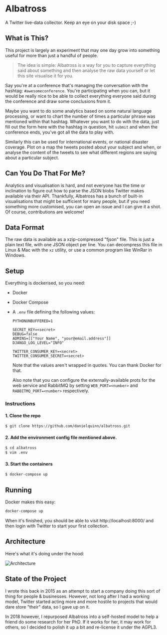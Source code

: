 # Albatross

A Twitter live-data collector.  Keep an eye on your disk space ;-)


## What is This?

This project is largely an experiment that may one day grow into something
useful for more than just a handful of people.

> The idea is simple: Albatross is a way for you to capture everything said
> about something and then analyse the raw data yourself or let this site
> visualise it for you.

Say you're at a conference that's managing the conversation with the hashtag:
`#awesomeconference`.  You're participating when you can, but it would be
really nice to be able to collect everything everyone said during the
conference and draw some conclusions from it.

Maybe you want to do some analytics based on some natural language processing,
or want to chart the number of times a particular phrase was mentioned within
that hashtag.  Whatever you want to do with the data, just fill out the form
here with the hashtag in question, hit `submit` and when the conference ends,
you've got all the data to play with.

Similarly this can be used for international events, or national disaster
coverage.  Plot on a map the tweets posted about your subject and when, or
analyse the content of the tweets to see what different regions are saying
about a particular subject.


## Can You Do That For Me?

Analytics and visualisation is hard, and not everyone has the time or
inclination to figure out how to parse the JSON blobs Twitter makes available
via their API.  Thankfully, Albatross has a bunch of built-in visualisations
that might be sufficient for many people, but if you need something more
customised, you can open an issue and I can give it a shot.  Of course,
contributions are welcome!


## Data Format

The raw data is available as a xzip-compressed "fjson" file.  This is just a
plain text file, with one JSON object per line.  You can decompress this file
in Linux & Mac with the `xz` utility, or use a common program like WinRar in
Windows.


## Setup

Everything is dockerised, so you need:

* Docker
* Docker Compose
* A `.env` file defining the following values:
    ```
    PYTHONUNBUFFERED=1

    SECRET_KEY=<secret>
    DEBUG=false
    ADMINS=[["Your Name", "your@email.address"]]
    DJANGO_LOG_LEVEL="INFO"

    TWITTER_CONSUMER_KEY=<secret>
    TWITTER_CONSUMER_SECRET=<secret>
    ```
  Note that the values aren't wrapped in quotes.  You can thank Docker for
  that.

  Also note that you can configure the externally-available prots for the web
  service and RabbitMQ by setting `WEB_PORT=<number>` and
  `RABBITMQ_PORT=<number>` respectively.


### Instructions

#### 1. Clone the repo

```bash
$ git clone https://github.com/danielquinn/albatross.git
```

#### 2. Add the environment config file mentioned above.

```bash
$ cd albatross
$ vim .env
```

#### 3. Start the containers

```bash
$ docker-compose up
```


## Running

Docker makes this easy:

```bash
docker-compose up
```

When it's finished, you should be able to visit http://localhost:8000/ and then
login with Twitter to start your first collection.


## Architecture

Here's what it's doing under the hood:

![Architecture](https://raw.githubusercontent.com/danielquinn/albatross/master/docs/architecture.png)


## State of the Project

I wrote this back in 2015 as an attempt to start a company doing this sort of
thing for people & businesses.  However, not long after I had a working model,
Twitter started acting more and more hostile to projects that would dare store
"their" data, so I gave up on it.

In 2018 however, I repurposed Albatross into a self-hosted model to help a
friend do some research for her PhD.  If it works for her, it may work for
others, so I decided to polish it up a bit and re-license it under the AGPL3.
